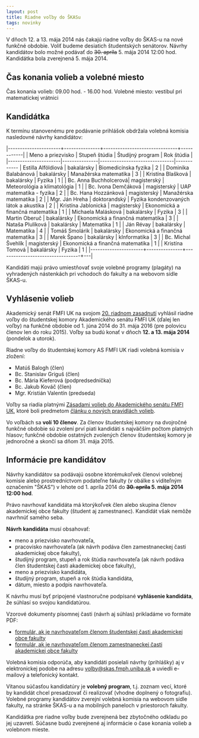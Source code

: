 ```yaml
---
layout: post
title: Riadne voľby do ŠKASu 
tags: novinky
---
```


V dňoch 12. a 13. mája 2014 nás čakajú riadne voľby do ŠKAS-u na nové funkčné obdobie. Voliť budeme desiatich študentských senátorov. Návrhy kandidátov bolo možné podávať do <s>30. apríla</s> 5. mája 2014 12:00 hod. Kandidátka bola zverejnená 5. mája 2014.

## Čas konania volieb a volebné miesto

Čas konania volieb: 09.00 hod. - 16.00 hod.
Volebné miesto: vestibul pri matematickej vrátnici

## Kandidátka

K termínu stanovenému pre podávanie prihlášok obdržala volebná komisia nasledovné návrhy kandidátov:

|----------------------+---------------+-------------------------------+------------|
|  Meno a priezvisko   | Stupeň štúdia | Študijný program              | Rok štúdia |
|----------------------|---------------|-------------------------------|------------
| Estilla Alföldiová   | bakalársky    | Biomedicínska fyzika          | 2 |
| Dominika Balabánová  | bakalársky    | Manažérska matematika         | 3 |
| Kristína Blašková    | bakalársky    | Fyzika                        | 1 |
| Bc. Anna Buchholcerová| magisterský  | Meteorológia a klimatológia   | 1 |
| Bc. Ivona Demčáková  | magisterský   | UAP matematika - fyzika       | 2 |
| Bc. Hana Hozzánková  | magisterský   | Manažérska matematika         | 2 |
| Mgr. Ján Hreha       | doktorandský  | Fyzika kondenzovaných látok a akustika | 2 |
| Kristína Jablonická  | magisterský   | Ekonomická a finančná matematika | 1 |
| Michaela Malásková   | bakalársky    | Fyzika                           | 3 |
| Martin Oberuč        | bakalársky    | Ekonomická a finančná matematika | 3 |
| Nataša Plulíková     | bakalársky    | Matematika                       | 1 |
| Ján Révay            | bakalársky    | Matematika                       | 4 |
| Tomáš Smolárik       | bakalársky    | Ekonomická a finančná matematika | 3 |
| Marek Špano          | bakalársky    | kInformatika                     | 3 |
| Bc. Michal Švehlík   | magisterský   | Ekonomická a finančná matematika | 1 |
| Kristína Tomová      | bakalársky    | Fyzika                           | 1 |
|----------------------+---------------+----------------------------------+---|

Kandidáti majú právo umiestňovať svoje volebné programy (plagáty) na vyhradených nástenkách pri vchodoch do fakulty a na webovom sídle ŠKAS-u.

## Vyhlásenie volieb

Akademický senát FMFI UK na svojom [20. riadnom zasadnutí](http://www.fmph.uniba.sk/index.php?id=3288) vyhlásil riadne voľby do študentskej komory Akademického senátu FMFI UK (ďalej len voľby) na funkčné obdobie od 1.&nbsp;júna 2014 do 31.&nbsp;mája 2016 (pre polovicu členov len do roku 2015). Voľby sa budú konať v dňoch **12. a 13. mája 2014** (pondelok a utorok).  

Riadne voľby do študentskej komory AS FMFI UK riadi volebná komisia v zložení:

* Matúš Balogh (člen)
* Bc. Stanislav Griguš (člen)
* Bc. Mária Kieferová (podpredsedníčka)
* Bc. Jakub Kováč (člen)
* Mgr. Kristián Valentín (predseda)

Voľby sa riadia platnými [Zásadami volieb do Akademického senátu FMFI UK](http://www.fmph.uniba.sk/index.php?id=3252), ktoré boli predmetom [článku o nových pravidlách volieb](/2014/03/15/volby-do-SKASu-po-novom.html).

Vo voľbách sa **volí 10 členov**. Za členov študentskej komory na dvojročné funkčné obdobie sú zvolení prví piati kandidáti s najväčším počtom platných hlasov; funkčné obdobie ostatných zvolených členov študentskej komory je jednoročné a skončí sa dňom 31. mája 2015.

## Informácie pre kandidátov

Návrhy kandidátov sa podávajú osobne ktorémukoľvek členovi volebnej komisie alebo prostredníctvom podateľne fakulty (v obálke s viditeľným označením "ŠKAS") v lehote od 1. apríla 2014 do **<s>30. apríla</s> 5. mája 2014 12:00 hod**.

Právo navrhovať kandidáta má ktorýkoľvek člen alebo skupina členov akademickej obce fakulty (študent aj zamestnanec). Kandidát však nemôže navrhnúť samého seba. 

**Návrh kandidáta** musí obsahovať:

* meno a priezvisko navrhovateľa,
* pracovisko navrhovateľa (ak návrh podáva člen zamestnaneckej časti akademickej obce fakulty),
* študijný program, stupeň a rok štúdia navrhovateľa (ak návrh podáva člen študentskej časti akademickej obce fakulty),
* meno a priezvisko kandidáta,
* študijný program, stupeň a rok štúdia kandidáta,
* dátum, miesto a podpis navrhovateľa.

K návrhu musí byť pripojené vlastnoručne podpísané **vyhlásenie kandidáta**, že súhlasí so svojou kandidatúrou.

Vzorové dokumenty písomnej časti (návrh aj súhlas) prikladáme vo formáte PDF:

* [formulár, ak je navrhovateľom členom študentskej časti akademickej obce fakulty](https://drive.google.com/file/d/0B2uXBi4k2UbkX1pnNlFLZWRKTDA/edit?usp=sharing)
* [formulár, ak je navrhovateľom členom zamestnaneckej časti akademickej obce fakulty](https://drive.google.com/file/d/0B2uXBi4k2UbkajJJeUJvY090Q2c/edit?usp=sharing)

Volebná komisia odporúča, aby kandidáti posielali návrhy (prihlášky) aj v elektronickej podobe na adresu [volby@skas.fmph.uniba.sk](mailto:volby@skas.fmph.uniba.sk) a uviedli e-mailový a telefonický kontakt.

Vítanou súčasťou kandidatúry je **volebný program**, t.j. zoznam vecí, ktoré by kandidát chcel presadzovať či realizovať (vhodne doplnený o fotografiu). Volebné programy kandidátov zverejní volebná komisia na webovom sídle fakulty, na stránke ŠKAS-u a na mobilných paneloch v priestoroch fakulty.

Kandidátka pre riadne voľby bude zverejnená bez zbytočného odkladu po jej uzavretí. Súčasne budú zverejnené aj informácie o čase konania volieb a volebnom mieste. 

